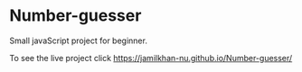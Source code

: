 # Number-guesser

Small javaScript project for beginner. 

To see the live project click https://jamilkhan-nu.github.io/Number-guesser/


